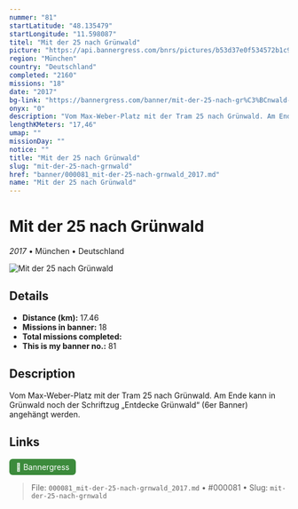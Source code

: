 ```yaml
---
nummer: "81"
startLatitude: "48.135479"
startLongitude: "11.598087"
titel: "Mit der 25 nach Grünwald"
picture: "https://api.bannergress.com/bnrs/pictures/b53d37e0f534572b1c95f217c63c8344"
region: "München"
country: "Deutschland"
completed: "2160"
missions: "18"
date: "2017"
bg-link: "https://bannergress.com/banner/mit-der-25-nach-gr%C3%BCnwald-1b1f"
onyx: "0"
description: "Vom Max-Weber-Platz mit der Tram 25 nach Grünwald. Am Ende kann in Grünwald noch der Schriftzug „Entdecke Grünwald“ (6er Banner) angehängt werden."
lengthKMeters: "17,46"
umap: ""
missionDay: ""
notice: ""
title: "Mit der 25 nach Grünwald"
slug: "mit-der-25-nach-grnwald"
href: "banner/000081_mit-der-25-nach-grnwald_2017.md"
name: "Mit der 25 nach Grünwald"
---
```

# Mit der 25 nach Grünwald

*2017* • München • Deutschland

![Mit der 25 nach Grünwald](https://api.bannergress.com/bnrs/pictures/b53d37e0f534572b1c95f217c63c8344)



## Details
- **Distance (km):** 17.46
- **Missions in banner:** 18
- **Total missions completed:** 
- **This is my banner no.:** 81



## Description
Vom Max-Weber-Platz mit der Tram 25 nach Grünwald. Am Ende kann in Grünwald noch der Schriftzug „Entdecke Grünwald“ (6er Banner) angehängt werden.



## Links
<a href="https://bannergress.com/banner/mit-der-25-nach-gr%C3%BCnwald-1b1f" target="_blank" style="display:inline-block;margin-right:8px;padding:6px 12px;background:#3c8b3c;color:#fff;text-decoration:none;border-radius:6px;">🔗 Bannergress</a>



> File: `000081_mit-der-25-nach-grnwald_2017.md` • #000081 • Slug: `mit-der-25-nach-grnwald`
